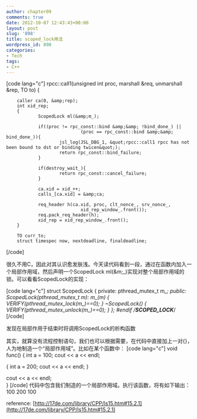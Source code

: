 ```yaml
---
author: chapter09
comments: true
date: 2012-10-07 12:43:43+00:00
layout: post
slug: '898'
title: scoped_lock用法
wordpress_id: 898
categories:
- Tech
tags:
- C++
---
```


[code lang="c"]
rpcc::call1(unsigned int proc, marshall &amp;req, unmarshall &amp;rep,
                TO to)
{

        caller ca(0, &amp;rep);
        int xid_rep;
        {
                ScopedLock ml(&amp;m_);

                if((proc != rpc_const::bind &amp;&amp; !bind_done_) ||
                                (proc == rpc_const::bind &amp;&amp; bind_done_)){
                        jsl_log(JSL_DBG_1, &quot;rpcc::call1 rpcc has not been bound to dst or binding twicen&quot;);
                        return rpc_const::bind_failure;
                }

                if(destroy_wait_){
                        return rpc_const::cancel_failure;
                }

                ca.xid = xid_++;
                calls_[ca.xid] = &amp;ca;

                req_header h(ca.xid, proc, clt_nonce_, srv_nonce_,
                                xid_rep_window_.front());
                req.pack_req_header(h);
                xid_rep = xid_rep_window_.front();
        }

        TO curr_to;
        struct timespec now, nextdeadline, finaldeadline;
[/code]

很久不用C，因此对其认识愈发肤浅。今天读代码看到一段，通过在函数内加入一个局部作用域，然后声明一个ScopedLock ml(&m;_)实现对整个局部作用域的锁。可以看看ScopedLock的实现：

[code lang="c"]
struct ScopedLock {
        private:
                pthread_mutex_t *m_;
        public:
                ScopedLock(pthread_mutex_t *m): m_(m) {
                        VERIFY(pthread_mutex_lock(m_)==0);
                }
                ~ScopedLock() {
                        VERIFY(pthread_mutex_unlock(m_)==0);
                }
};
#endif  /*__SCOPED_LOCK__*/
[/code]

发现在局部作用于结束时将调用ScopedLock的析构函数

其实，就算没有流程控制语句，我们也可以根据需要，在代码中直接加上一对{}，人为地制造一个“局部作用域”。比如在某个函数中：
[code lang="c"]
void func()
{
   int a = 100;
   cout << a << endl;
 
   {
      int a = 200;
      cout << a << endl;
   }
 
   cout << a << endl;  
}
[/code]
代码中包含我们制造的一个局部作用域。执行该函数，将有如下输出：
100
200
100

reference:
[http://17de.com/library/CPP/ls15.htm#15.2.1](http://17de.com/library/CPP/ls15.htm#15.2.1)

